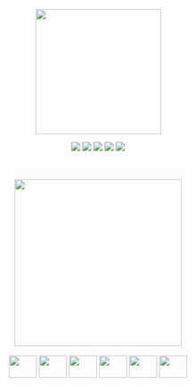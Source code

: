 
<div align="center">
  <a href="https://www.linkedin.com/in/n%C3%ADcolas-chaves-27b7a1268/">
  <img height="225em" src="https://github-readme-stats.vercel.app/api?username=nicolascoutochaves&show_icons=true&theme=dracula">
</div>

<div align="center">
  
  <a href="mailto:nicolasdocoutochaves@gmail.com" target="_blank"><img src="https://img.shields.io/badge/Gmail-D14836?style=for-the-badge&logo=gmail&logoColor=white" target="_blank"></a>
  <a href="https://www.facebook.com/nicolas.chaves.1048/" target="_blank"><img src="https://img.shields.io/badge/Facebook-1877F2?style=for-the-badge&logo=facebook&logoColor=white" target="_blank"></a>
  <a href="https://www.instagram.com/nick.260/" target="_blank"><img src="https://img.shields.io/badge/-Instagram-%23E4405F?style=for-the-badge&logo=instagram&logoColor=white" target="_blank"></a>
  <a href="https://www.linkedin.com/in/n%C3%ADcolas-chaves-27b7a1268/" target="_blank"><img src="https://img.shields.io/badge/-LinkedIn-%230077B5?style=for-the-badge&logo=linkedin&logoColor=white" target="_blank"></a> 
  <a href="https://steamcommunity.com/id/nick_nes/" target="_blank"><img src="https://img.shields.io/badge/Steam-000000?style=for-the-badge&logo=steam&logoColor=white" target="_blank"></a>
</div><br><br>
<div align="center" style="display: inline_block">
  <img width="300em" src="https://github-readme-stats.vercel.app/api/top-langs/?username=nicolascoutochaves&layout=compact"><br><br>
  <img align="center" height="40" width="50" src="https://icongr.am/devicon/git-original.svg?size=148&color=currentColor">
  <img align="center" height="40" width="50" src="https://icongr.am/devicon/c-original.svg?size=148&color=currentColor">
  <img align="center" height="40" width="50" src="https://icongr.am/devicon/linux-original.svg?size=148&color=currentColor">
  <img align="center" height="40" width="50" src="https://icongr.am/devicon/html5-original.svg?size=148&color=currentColor">
  <img align="center" height="40" width="50" src="https://icongr.am/devicon/css3-original.svg?size=148&color=currentColor">
  <img align="center" height="40" width="50" src="https://icongr.am/devicon/javascript-original.svg?size=148&color=currentColor">
  <br>
  
</div>


